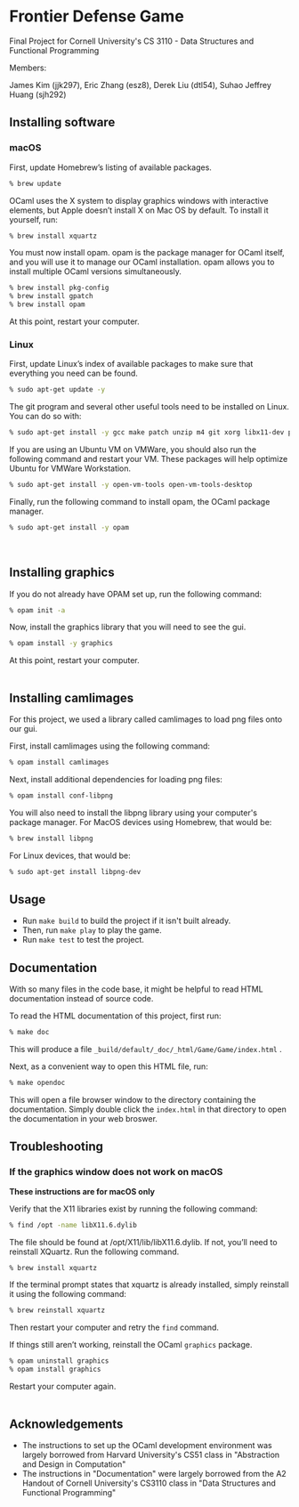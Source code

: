 # Frontier Defense Game
Final Project for Cornell University's CS 3110 - Data Structures and Functional Programming

Members:

James Kim (jjk297), Eric Zhang (esz8), Derek Liu (dtl54), Suhao Jeffrey Huang (sjh292)

## Installing software

### macOS
First, update Homebrew’s listing of available packages.
``` sh
% brew update
```
OCaml uses the X system to display graphics windows with interactive elements, but Apple doesn’t install X on Mac OS by default. To install it yourself, run:
``` sh
% brew install xquartz
```
You must now install opam. opam is the package manager for OCaml itself, and you will use it to manage our OCaml installation. opam allows you to install multiple OCaml versions simultaneously.
``` sh
% brew install pkg-config
% brew install gpatch
% brew install opam
```
At this point, restart your computer.

### Linux
First, update Linux’s index of available packages to make sure that everything you need can be found.
``` sh
% sudo apt-get update -y
```
The git program and several other useful tools need to be installed on Linux. You can do so with:
``` sh
% sudo apt-get install -y gcc make patch unzip m4 git xorg libx11-dev pkg-config
```
If you are using an Ubuntu VM on VMWare, you should also run the following command and restart your VM. These packages will help optimize Ubuntu for VMWare Workstation.
``` sh
% sudo apt-get install -y open-vm-tools open-vm-tools-desktop
```
Finally, run the following command to install opam, the OCaml package manager.
``` sh
% sudo apt-get install -y opam
```
</br>

## Installing graphics
If you do not already have OPAM set up, run the following command:
``` sh
% opam init -a
```
Now, install the graphics library that you will need to see the gui.
``` sh
% opam install -y graphics
```
At this point, restart your computer.
</br>
</br>

## Installing camlimages
For this project, we used a library called camlimages to load png files onto our gui.

First, install camlimages using the following command:
``` sh
% opam install camlimages
```
Next, install additional dependencies for loading png files:
``` sh
% opam install conf-libpng
```
You will also need to install the libpng library using your computer's package manager.
For MacOS devices using Homebrew, that would be:
``` sh
% brew install libpng
```

For Linux devices, that would be:
```sh
% sudo apt-get install libpng-dev
```

## Usage
- Run `make build` to build the project if it isn't built already.
- Then, run `make play` to play the game.
- Run `make test` to test the project.

## Documentation
With so many files in the code base, it might be helpful to read HTML documentation instead of source code.  

To read the HTML documentation of this project, first run:
``` sh
% make doc
```
This will produce a file `_build/default/_doc/_html/Game/Game/index.html` .  

Next, as a convenient way to open this HTML file, run:
``` sh
% make opendoc
```
This will open a file browser window to the directory containing the documentation. 
Simply double click the `index.html` in that directory to open the documentation in your web broswer.

## Troubleshooting

### If the graphics window does not work on macOS

**These instructions are for macOS only**

Verify that the X11 libraries exist by running the following command:
``` sh
% find /opt -name libX11.6.dylib
```
The file should be found at /opt/X11/lib/libX11.6.dylib. If not, you’ll need to reinstall XQuartz. Run the following command.
``` sh
% brew install xquartz
```
If the terminal prompt states that xquartz is already installed, simply reinstall it using the following command:
``` sh
% brew reinstall xquartz
```
Then restart your computer and retry the `find` command.

If things still aren’t working, reinstall the OCaml `graphics` package.
``` sh
% opam uninstall graphics
% opam install graphics
```
Restart your computer again.
</br>
</br>

## Acknowledgements
- The instructions to set up the OCaml development environment was largely borrowed from Harvard University's CS51 class in "Abstraction and Design in Computation"
- The instructions in "Documentation" were largely borrowed from the A2 Handout of Cornell University's CS3110 class in "Data Structures and Functional Programming"
